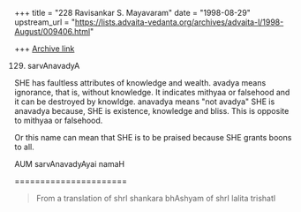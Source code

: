 +++
title = "228 Ravisankar S. Mayavaram"
date = "1998-08-29"
upstream_url = "https://lists.advaita-vedanta.org/archives/advaita-l/1998-August/009406.html"

+++
[Archive link](https://lists.advaita-vedanta.org/archives/advaita-l/1998-August/009406.html)

129. sarvAnavadyA

SHE  has faultless attributes of knowledge and wealth. avadya
means ignorance, that is, without knowledge. It indicates mithyaa
or falsehood and it can be destroyed by knowldge. anavadya means
"not avadya"  SHE is anavadya because, SHE is existence,
knowledge and bliss. This is opposite to mithyaa or falsehood.

Or this name can mean that SHE is to be praised because SHE
grants boons to all.

AUM sarvAnavadyAyai namaH

======================
>From  a translation of
shrI shankara bhAshyam of shrI lalita trishatI

